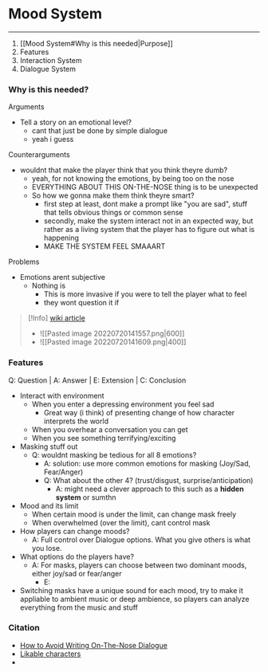 # Mood System
---
1. [[Mood System#Why is this needed|Purpose]]
2. Features
3. Interaction System
4. Dialogue System

### Why is this needed?
Arguments
- Tell a story on an emotional level?
	- cant that just be done by simple dialogue
	- yeah i guess

Counterarguments
- wouldnt that make the player think that you think theyre dumb?
	- yeah, for not knowing the emotions, by being too on the nose
	- EVERYTHING ABOUT THIS ON-THE-NOSE thing is to be unexpected
	- So how we gonna make them think theyre smart?
		- first step at least, dont make a prompt like "you are sad", stuff that tells obvious things or common sense
		- secondly, make the system interact not in an expected way, but rather as a living system that the player has to figure out what is happening
		- MAKE THE SYSTEM FEEL SMAAART

Problems
- Emotions arent subjective
	- Nothing is
		- This is more invasive if you were to tell the player what to feel
		- they wont question it if

>[!Info]
>[wiki article](https://en.wikipedia.org/wiki/Emotion_classification#:~:text=Tertiary%20emotion,Lust%2FSexual%20desire)
>- ![[Pasted image 20220720141557.png|600]]
>- ![[Pasted image 20220720141609.png|400]]

### Features
Q: Question | A: Answer | E: Extension | C: Conclusion
- Interact with environment
	- When you enter a depressing environment you feel sad
		- Great way (i think) of presenting change of how character interprets the world
	- When you overhear a conversation you can get 
	- When you see something terrifying/exciting
- Masking stuff out
	- Q: wouldnt masking be tedious for all 8 emotions?
		- A: solution: use more common emotions for masking (Joy/Sad, Fear/Anger)
		- Q: What about the other 4? (trust/disgust, surprise/anticipation)
			- A: might need a clever approach to this such as a **hidden system** or sumthn
- Mood and its limit
	- When certain mood is under the limit, can change mask freely
	- When overwhelmed (over the limit), cant control mask
- How players can change moods?
	- A: Full control over Dialogue options. What you give others is what you lose.
- What options do the players have?
	- A: For masks, players can choose between two dominant moods, either joy/sad or fear/anger
		- E: 
- Switching masks have a unique sound for each mood, try to make it appliable to ambient music or deep ambience, so players can analyze everything from the music and stuff


### Citation
- [How to Avoid Writing On-The-Nose Dialogue](https://screencraft.org/blog/how-to-avoid-writing-on-the-nose-dialogue/#:~:text=Be%20Subtle%20and%20Use%20Subtext,every%20scene%20that%20you%20write.)
- [Likable characters](https://www.storyflint.com/blog/likable-character)
- 